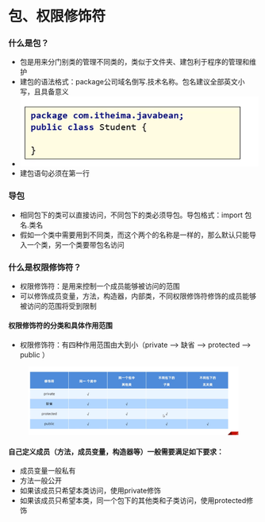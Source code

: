 # 包、权限修饰符

### 什么是包？

* 包是用来分门别类的管理不同类的，类似于文件夹、建包利于程序的管理和维护
* 建包的语法格式：package公司域名倒写.技术名称。包名建议全部英文小写，且具备意义
* ![](<../.gitbook/assets/image (16).png>)
* 建包语句必须在第一行

### 导包

* 相同包下的类可以直接访问，不同包下的类必须导包。导包格式：import 包名.类名
* 假如一个类中需要用到不同类，而这个两个的名称是一样的，那么默认只能导入一个类，另一个类要带包名访问

### 什么是权限修饰符？

* 权限修饰符：是用来控制一个成员能够被访问的范围
* 可以修饰成员变量，方法，构造器，内部类，不同权限修饰符修饰的成员能够被访问的范围将受到限制

#### 权限修饰符的分类和具体作用范围

* 权限修饰符：有四种作用范围由大到小（private --> 缺省 --> protected --> public ）

<figure><img src="../.gitbook/assets/image.png" alt=""><figcaption></figcaption></figure>

#### 自己定义成员（方法，成员变量，构造器等）一般需要满足如下要求：

* 成员变量一般私有
* 方法一般公开
* 如果该成员只希望本类访问，使用private修饰
* 如果该成员只希望本类，同一个包下的其他类和子类访问，使用protected修饰
